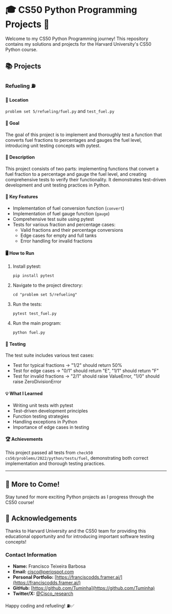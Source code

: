 # 🎓 CS50 Python Programming Projects 🐍

Welcome to my CS50 Python Programming journey! This repository contains my solutions and projects for the Harvard University's CS50 Python course.

## 📚 Projects

### Refueling ⛽

#### 📂 Location
`problem set 5/refueling/fuel.py` and `test_fuel.py`

#### 🎯 Goal
The goal of this project is to implement and thoroughly test a function that converts fuel fractions to percentages and gauges the fuel level, introducing unit testing concepts with pytest.

#### 📝 Description
This project consists of two parts: implementing functions that convert a fuel fraction to a percentage and gauge the fuel level, and creating comprehensive tests to verify their functionality. It demonstrates test-driven development and unit testing practices in Python.

#### 🔑 Key Features
- Implementation of fuel conversion function (`convert`)
- Implementation of fuel gauge function (`gauge`)
- Comprehensive test suite using pytest
- Tests for various fraction and percentage cases:
  - Valid fractions and their percentage conversions
  - Edge cases for empty and full tanks
  - Error handling for invalid fractions

#### 🖥️ How to Run
1. Install pytest:
   ```
   pip install pytest
   ```
2. Navigate to the project directory:
   ```
   cd "problem set 5/refueling"
   ```
3. Run the tests:
   ```
   pytest test_fuel.py
   ```
4. Run the main program:
   ```
   python fuel.py
   ```

#### 🧪 Testing
The test suite includes various test cases:
- Test for typical fractions → "1/2" should return 50%
- Test for edge cases → "0/1" should return "E", "1/1" should return "F"
- Test for invalid fractions → "2/1" should raise ValueError, "1/0" should raise ZeroDivisionError

#### 💡 What I Learned
- Writing unit tests with pytest
- Test-driven development principles
- Function testing strategies
- Handling exceptions in Python
- Importance of edge cases in testing

#### 🏆 Achievements
This project passed all tests from `check50 cs50/problems/2022/python/tests/fuel`, demonstrating both correct implementation and thorough testing practices.

---

## 🚀 More to Come!
Stay tuned for more exciting Python projects as I progress through the CS50 course!

## 🙏 Acknowledgements
Thanks to Harvard University and the CS50 team for providing this educational opportunity and for introducing important software testing concepts!

### Contact Information

- **Name:** Francisco Teixeira Barbosa
- **Email:** cisco@periospot.com
- **Personal Portfolio:** [https://franciscodds.framer.ai/](https://franciscodds.framer.ai/)
- **GitHub:** [https://github.com/Tuminha](https://github.com/Tuminha)
- **Twitter/X:** [@Cisco_research](https://x.com/Cisco_research)

Happy coding and refueling! ⛽✅
